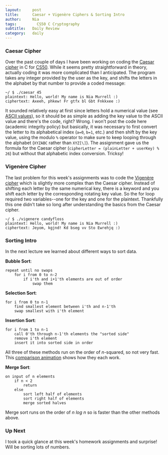 ```yaml
---
layout:     post
title:      Caesar + Vigenère Ciphers & Sorting Intro
author:     Nia
tags: 		  CS50 C Cryptography
subtitle:  	Daily Review
category:   daily
---
```


### Caesar Cipher

Over the past couple of days I have been working on coding the [Caesar cipher](https://en.wikipedia.org/wiki/Caesar_cipher) in C for [CS50](https://niamurrell.github.io/search/index.html#CS50). While it seems pretty straightforward in theory, actually coding it was more complicated than I anticipated. The program takes any integer provided by the user as the key, and shifts the letters in the alphabet by that number to provide a coded message:
```
~/ $ ./caesar 45
plaintext: Hello, world! My name is Nia Murrell :)
ciphertext: Axeeh, phkew! Fr gtfx bl Gbt Fnkkxee :)
```

It sounded relatively easy at first since letters hold a numerical value (see [ASCII values](http://www.asciitable.com/)), so it should be as simple as adding the key value to the ASCII value and there's the code, right? Wrong. I won't post the code here (academic integrity policy) but basically, it was necessary to first convert the letter to its alphabetical index (`a=0`, `b=1`, etc.) and then shift by the key value, using the modulo `%` operator to make sure to keep looping through the alphabet (`XYZABC` rather than `XYZ[\]`). The assignment gave us the formula for the Caesar cipher (`cipherLetter = (plainLetter + userKey) % 26`) but without that alphabetic index conversion. Tricksy!


### Vigenère Cipher

The last problem for this week's assignments was to code the [Vigenère cipher](https://en.wikipedia.org/wiki/Vigen%C3%A8re_cipher) which is slightly more complex than the Caesar cipher. Instead of shifting each letter by the same numerical key, there is a keyword and you shift each letter by the corresponding rotating key value. So the for loop required two variables--one for the key and one for the plaintext. Thankfully this one didn't take so long after understanding the basics from the Caesar cipher.
```
~/ $ ./vigenere candyfloss
plaintext: Hello, world! My name is Nia Murrell :)
ciphertext: Jeyom, kgjnd! Kd bseg vv Sto Ewrehjq :)
```

### Sorting Intro

In the next lecture we learned about different ways to sort data. 

**Bubble Sort**: 
```
repeat until no swaps
	for i from 0 to n-2
		if i'th and i+1'th elements are out of order
			swap them
``` 

**Selection Sort**:
```
for i from 0 to n-1
	find smallest element between i'th and n-1'th
	swap smallest with i'th element
```

**Insertion Sort**:
```
for i from 1 to n-1
	call 0'th through n-1'th elements the "sorted side"
	remove i'th element
	insert it into sorted side in order
```

All three of these methods run on the order of *n*-squared, so not very fast. This [comparison animation](https://www.cs.usfca.edu/~galles/visualization/ComparisonSort.html) shows how they each work.

**Merge Sort**:
```
on input of n elements
	if n < 2
		return
	else 
		sort left half of elements
		sort right half of elements
		merge sorted halves
```
Merge sort runs on the order of *n log n* so is faster than the other methods above. 

### Up Next

I took a quick glance at this week's homework assignments and surprise! Will be sorting lots of numbers.